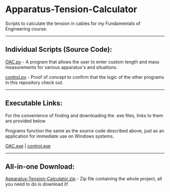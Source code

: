 # Apparatus-Tension-Calculator
Scripts to calculate the tension in cables for my Fundamentals of Engineering course.

-----
## Individual Scripts (Source Code):

[OAC.py](Source-Code/OAC.py) - A program that allows the user to enter custom length and mass measurements for various apparatus's and situations.

[control.py](./Source-Code/control.py) - Proof of concept to confirm that the logic of the other programs in this repository check out.

-----

## Executable Links:
For the convenience of finding and downloading the .exe files, links to them are provided below

Programs function the same as the source code described above, just as an application for immediate use on Windows systems.

[OAC.exe](Executable-Files/OAC.exe)   |   [control.exe](Executable-Files/control.exe)

-----

## All-in-one Download:

[Apparatus-Tension-Calculator.zip](Apparatus-Tension-Calculator.zip) - Zip file containing the whole project, all you need to do is download it!

